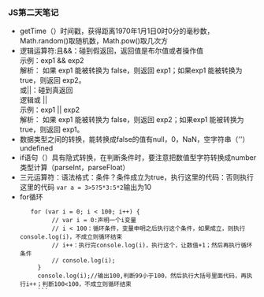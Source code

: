 ### JS第二天笔记
+ getTime（）时间戳，获得距离1970年1月1日0时0分的毫秒数，Math.random()取随机数，Math.pow()取几次方
+ 逻辑运算符:且&&：碰到假返回，返回值是布尔值或者操作值  
             示例：exp1 && exp2  
             解析： 如果 exp1 能被转换为 false，则返回 exp1；如果exp1 能被转换为   true，则返回 exp2。  
             或||：碰到真返回  
             逻辑或 ||  
             示例：exp1 || exp2  
             解析： 如果 exp1 能被转换为 false，则返回 exp2；如果exp1 能被转换为   true，则返回 exp1。  
+ 数据类型之间的转换，能转换成false的值有null，0，NaN，空字符串（''）undefined
+ if语句（）具有隐式转换，在判断条件时，要注意把数值型字符转换成number类型计算（parseInt，parseFloat）
+ 三元运算符：语法格式：条件？条件成立为true，执行这里的代码：否则执行这里的代码
                 `var a = 3>5?5*3:5*2`输出为10
+ for循环
   ```
      for (var i = 0; i < 100; i++) {
			// var i = 0:声明一个i变量
			// i < 100：循环条件，变量申明之后执行这个条件，如果成立，则执行console.log(i)，不成立则循环结束
			// i++：执行完console.log(i)，执行这个，让数值+1；然后再执行循环条件
			// console.log(i);
		}
		console.log(i);//输出100,判断99小于100，然后执行大括号里面代码，再执行i++；判断100<100，不成立则循环结束
		```